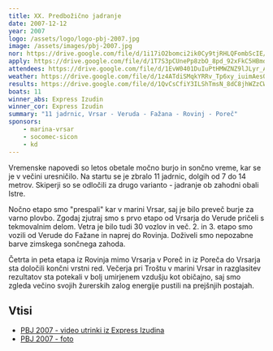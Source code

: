 ```yaml
---
title: XX. Predbožično jadranje
date: 2007-12-12
year: 2007
logo: /assets/logo/logo-pbj-2007.jpg
image: /assets/images/pbj-2007.jpg
nor: https://drive.google.com/file/d/1i17iO2bomci2ik0Cy9tjRHLQFombScIE/view?usp=sharing
apply: https://drive.google.com/file/d/1T7S3pCUnePp8zbO_8pd_92xFkC5HBmdZ/view?usp=sharing
attendees: https://drive.google.com/file/d/1EvW0401DuIuPtHMWZNZ9lJLyr_AtYQW5/view?usp=sharing
weather: https://drive.google.com/file/d/1z4ATdiSMqkYRRv_Tp6xy_iuimAesOOXp/view?usp=sharing
results: https://drive.google.com/file/d/1QvCsCfiY3ILShTmsN_8dC8jhWZzCWx9a/view?usp=sharing
boats: 11
winner_abs: Express Izudin
winner_cor: Express Izudin
summary: "11 jadrnic, Vrsar - Veruda - Fažana - Rovinj - Poreč"
sponsors:
    - marina-vrsar
    - socomec-sicon
    - kd
---
```


Vremenske napovedi so letos obetale močno burjo in sončno vreme, kar se je v večini uresničilo. Na startu se je zbralo 11 jadrnic, dolgih od 7 do 14 metrov. Skiperji so se odločili za drugo varianto - jadranje ob zahodni obali Istre.

Nočno etapo smo "prespali" kar v marini Vrsar, saj je bilo preveč burje za varno plovbo. Zgodaj zjutraj smo s prvo etapo od Vrsarja do Verude pričeli s tekmovalnim delom. Vetra je bilo tudi 30 vozlov in več. 2. in 3. etapo smo vozili od Verude do Fažane in naprej do Rovinja. Doživeli smo nepozabne barve zimskega sončnega zahoda.

Četrta in peta etapa iz Rovinja mimo Vrsarja v Poreč in iz Poreča do Vrsarja sta določili končni vrstni red. Večerja pri Troštu v marini Vrsar in razglasitev rezultatov sta potekali v bolj umirjenem vzdušju kot običajno, saj smo zgleda večino svojih žurerskih zalog energije pustili na prejšnjih postajah.

## Vtisi
 - [PBJ 2007 - video utrinki iz Express Izudina](https://www.youtube.com/watch?v=np7pS8X0s1Q)
 - [PBJ 2007 - foto](https://photos.app.goo.gl/F3hvhqTc4uiRG8nv9)
